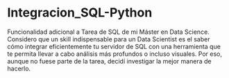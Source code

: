 # Integracion_SQL-Python
Funcionalidad adicional a Tarea de SQL de mi Máster en Data Science. Considero que un skill indispensable para un Data Scientist es el saber cómo integrar eficientemente tu servidor de SQL con una herramienta que te permita llevar a cabo análisis más profundos o incluso visuales. Por eso, aunque no fuese parte de la tarea, decidí investigar la mejor manera de hacerlo.

